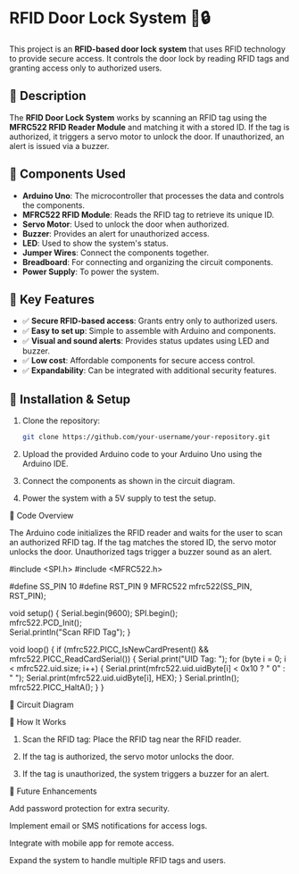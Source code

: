 # RFID Door Lock System 🚪🔒

This project is an **RFID-based door lock system** that uses RFID technology to provide secure access. It controls the door lock by reading RFID tags and granting access only to authorized users.

## 🔹 Description
The **RFID Door Lock System** works by scanning an RFID tag using the **MFRC522 RFID Reader Module** and matching it with a stored ID. If the tag is authorized, it triggers a servo motor to unlock the door. If unauthorized, an alert is issued via a buzzer.

## 🔹 Components Used
- **Arduino Uno**: The microcontroller that processes the data and controls the components.
- **MFRC522 RFID Module**: Reads the RFID tag to retrieve its unique ID.
- **Servo Motor**: Used to unlock the door when authorized.
- **Buzzer**: Provides an alert for unauthorized access.
- **LED**: Used to show the system's status.
- **Jumper Wires**: Connect the components together.
- **Breadboard**: For connecting and organizing the circuit components.
- **Power Supply**: To power the system.

## 🔹 Key Features
- ✅ **Secure RFID-based access**: Grants entry only to authorized users.
- ✅ **Easy to set up**: Simple to assemble with Arduino and components.
- ✅ **Visual and sound alerts**: Provides status updates using LED and buzzer.
- ✅ **Low cost**: Affordable components for secure access control.
- ✅ **Expandability**: Can be integrated with additional security features.

## 🔹 Installation & Setup
1. Clone the repository:
   ```bash
   git clone https://github.com/your-username/your-repository.git

2. Upload the provided Arduino code to your Arduino Uno using the Arduino IDE.


3. Connect the components as shown in the circuit diagram.


4. Power the system with a 5V supply to test the setup.



🔹 Code Overview

The Arduino code initializes the RFID reader and waits for the user to scan an authorized RFID tag. If the tag matches the stored ID, the servo motor unlocks the door. Unauthorized tags trigger a buzzer sound as an alert.

#include <SPI.h>
#include <MFRC522.h>

#define SS_PIN 10
#define RST_PIN 9
MFRC522 mfrc522(SS_PIN, RST_PIN);

void setup() {
    Serial.begin(9600);
    SPI.begin();      
    mfrc522.PCD_Init();   
    Serial.println("Scan RFID Tag");
}

void loop() {
    if (mfrc522.PICC_IsNewCardPresent() && mfrc522.PICC_ReadCardSerial()) {
        Serial.print("UID Tag: ");
        for (byte i = 0; i < mfrc522.uid.size; i++) {
            Serial.print(mfrc522.uid.uidByte[i] < 0x10 ? " 0" : " ");
            Serial.print(mfrc522.uid.uidByte[i], HEX);
        }
        Serial.println();
        mfrc522.PICC_HaltA();
    }
}

🔹 Circuit Diagram



🔹 How It Works

1. Scan the RFID tag: Place the RFID tag near the RFID reader.


2. If the tag is authorized, the servo motor unlocks the door.


3. If the tag is unauthorized, the system triggers a buzzer for an alert.



🔹 Future Enhancements

Add password protection for extra security.

Implement email or SMS notifications for access logs.

Integrate with mobile app for remote access.

Expand the system to handle multiple RFID tags and users.
